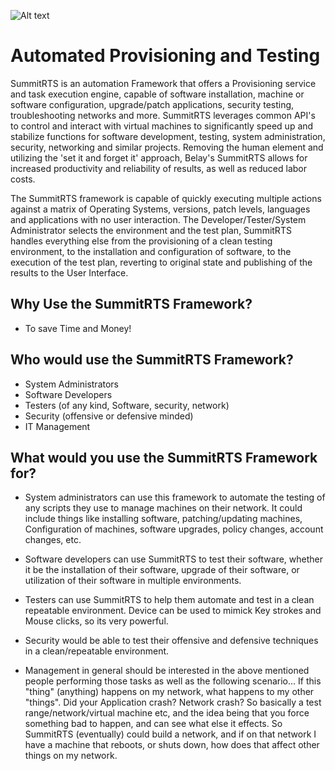 ![Alt text](https://github.com/BelayTechnologies/SummitRTS/blob/master/z-docs/SummitRTS.png "SummitRTS")

# Automated Provisioning and Testing
SummitRTS is an automation Framework that offers a Provisioning service and task execution engine, capable of software installation, machine or software configuration, upgrade/patch applications, security testing, troubleshooting networks and more. SummitRTS leverages common API's to control and interact with virtual machines to significantly speed up and stabilize functions for software development, testing, system administration, security, networking and similar projects. Removing the human element and utilizing the 'set it and forget it' approach, Belay's SummitRTS allows for increased productivity and reliability of results, as well as reduced labor costs. 


The SummitRTS framework is capable of quickly executing multiple actions against a matrix of Operating Systems, versions, patch levels, languages and applications with no user interaction. The Developer/Tester/System Administrator selects the environment and the test plan, SummitRTS handles everything else from the provisioning of a clean testing environment, to the installation and configuration of software, to the execution of the test plan, reverting to original state and publishing of the results to the User Interface.

## Why Use the SummitRTS Framework?
* To save Time and Money!  

## Who would use the SummitRTS Framework?
* System Administrators  
* Software Developers  
* Testers (of any kind, Software, security, network)  
* Security (offensive or defensive minded)  
* IT Management  

## What would you use the SummitRTS Framework for?
* System administrators can use this framework to automate the testing of any scripts they use to manage machines on their network. It could include things like installing software, patching/updating machines, Configuration of machines, software upgrades, policy changes, account changes, etc.  

* Software developers can use SummitRTS to test their software, whether it be the installation of their software, upgrade of their software, or utilization of their software in multiple environments.  

* Testers can use SummitRTS to help them automate and test in a clean repeatable environment.  Device can be used to mimick Key strokes and Mouse clicks, so its very powerful.  

* Security would be able to test their offensive and defensive techniques in a clean/repeatable environment.  

* Management in general should be interested in the above mentioned people performing those tasks as well as the following scenario...  If this "thing" (anything) happens on my network, what happens to my other "things".  Did your Application crash? Network crash?  So basically a test range/network/virtual machine etc, and the idea being that you force something bad to happen, and can see what else it effects. So SummitRTS (eventually) could build a network, and if on that network I have a machine that reboots, or shuts down, how does that affect other things on my network.  

